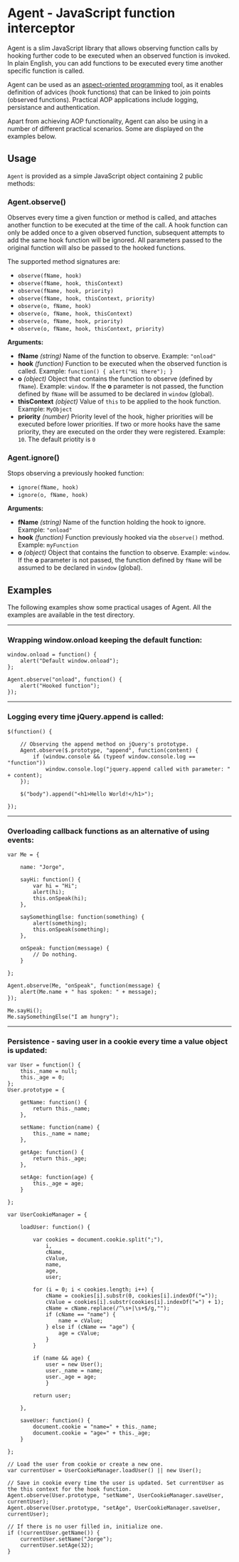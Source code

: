 Agent - JavaScript function interceptor
=======================================

Agent is a slim JavaScript library that allows observing function calls by hooking further code to be executed when an observed function is invoked. In plain English, you can add functions to be executed every time another specific function is called.

Agent can be used as an [aspect-oriented programming](http://en.wikipedia.org/wiki/Aspect-oriented_programming) tool, as it enables definition of advices (hook functions) that can be linked to join points (observed functions). Practical AOP applications include logging, persistance and authentication.

Apart from achieving AOP functionality, Agent can also be using in a number of different practical scenarios. Some are displayed on the examples below.


Usage
-----

`Agent` is provided as a simple JavaScript object containing 2 public methods:  


### Agent.observe()

Observes every time a given function or method is called, and attaches another function to be executed at the time of the call. A hook function can only be added once to a given observed function, subsequent attempts to add the same hook function will be ignored. All parameters passed to the original function will also be passed to the hooked functions.

The supported method signatures are:

* `observe(fName, hook)`
* `observe(fName, hook, thisContext)`
* `observe(fName, hook, priority)`
* `observe(fName, hook, thisContext, priority)`
* `observe(o, fName, hook)`
* `observe(o, fName, hook, thisContext)`
* `observe(o, fName, hook, priority)`
* `observe(o, fName, hook, thisContext, priority)`

**Arguments:**

* **fName** _(string)_ Name of the function to observe. Example: `"onload"`
* **hook** _(function)_ Function to be executed when the observed function is called. Example: `function() { alert("Hi there"); }`
* **o** _(object)_ Object that contains the function to observe (defined by `fName`). Example: `window`. If the **o** parameter is not passed, the function defined by `fName` will be assumed to be declared in `window` (global).
* **thisContext** _(object)_ Value of `this` to be applied to the hook function. Example: `MyObject`
* **priority** _(number)_ Priority level of the hook, higher priorities will be executed before lower priorities. If two or more hooks have the same priority, they are executed on the order they were registered. Example: `10`. The default priotity is `0`


### Agent.ignore()

Stops observing a previously hooked function:

* `ignore(fName, hook)`
* `ignore(o, fName, hook)`

**Arguments:**

* **fName** _(string)_ Name of the function holding the hook to ignore. Example: `"onload"`
* **hook** _(function)_ Function previously hooked via the `observe()` method. Example: `myFunction`
* **o** _(object)_ Object that contains the function to observe. Example: `window`. If the **o** parameter is not passed, the function defined by `fName` will be assumed to be declared in `window` (global).


Examples
--------

The following examples show some practical usages of Agent. All the examples are available in the test directory.

---

### Wrapping window.onload keeping the default function:

    window.onload = function() {
        alert("Default window.onload");
    };

    Agent.observe("onload", function() {
        alert("Hooked function");
    });

---

### Logging every time jQuery.append is called:

    $(function() {
        
        // Observing the append method on jQuery's prototype.
        Agent.observe($.prototype, "append", function(content) {
            if (window.console && (typeof window.console.log == "function"))
                window.console.log("jquery.append called with parameter: " + content);
        });
        
        $("body").append("<h1>Hello World!</h1>");
        
    });
    
---

### Overloading callback functions as an alternative of using events:

    var Me = {

        name: "Jorge",

        sayHi: function() {
            var hi = "Hi";
            alert(hi);
            this.onSpeak(hi);
        },

        saySomethingElse: function(something) {
            alert(something);
            this.onSpeak(something);
        },

        onSpeak: function(message) {
            // Do nothing.
        }

    };

    Agent.observe(Me, "onSpeak", function(message) {
        alert(Me.name + " has spoken: " + message);
    });

    Me.sayHi();
    Me.saySomethingElse("I am hungry");
    
---

### Persistence - saving user in a cookie every time a value object is updated:

    var User = function() {
        this._name = null;
        this._age = 0;
    };
    User.prototype = {

        getName: function() {
            return this._name;
        },

        setName: function(name) {
            this._name = name;
        },

        getAge: function() {
            return this._age;
        },

        setAge: function(age) {
            this._age = age;
        }

    };

    var UserCookieManager = {

        loadUser: function() {

            var cookies = document.cookie.split(";"),
                i,
                cName,
                cValue,
                name,
                age,
                user;

            for (i = 0; i < cookies.length; i++) {
                cName = cookies[i].substr(0, cookies[i].indexOf("="));
                cValue = cookies[i].substr(cookies[i].indexOf("=") + 1);
                cName = cName.replace(/^\s+|\s+$/g,"");
                if (cName == "name") {
                    name = cValue;
                } else if (cName == "age") {
                    age = cValue;
                }
            }

            if (name && age) {
                user = new User();
                user._name = name;
                user._age = age;
                }

            return user;

        },

        saveUser: function() {
            document.cookie = "name=" + this._name;
            document.cookie = "age=" + this._age;
        }

    };

    // Load the user from cookie or create a new one.
    var currentUser = UserCookieManager.loadUser() || new User();

    // Save in cookie every time the user is updated. Set currentUser as the this context for the hook function.
    Agent.observe(User.prototype, "setName", UserCookieManager.saveUser, currentUser);
    Agent.observe(User.prototype, "setAge", UserCookieManager.saveUser, currentUser);

    // If there is no user filled in, initialize one.
    if (!currentUser.getName()) {
        currentUser.setName("Jorge");
        currentUser.setAge(32);
    }
